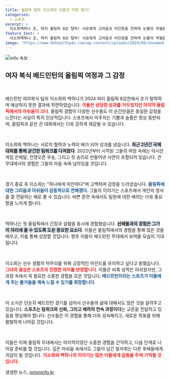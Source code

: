 ```yaml
---
title: 올림픽 탈락 이소희의 아픔과 미련 털기!
categories:
  - 스포츠
excerpt: >
  이소희백하나 조, 파리 올림픽 8강 탈락! 서로에게 고마움과 미안함을 전하며 눈물의 작별을 고했다. 12년 만의 노메달로 아쉬움이 가득한 이들의 마지막 올림픽 여정을 함께 확인해보세요!
feature_text: >
  이소희백하나 조, 파리 올림픽 8강 탈락! 서로에게 고마움과 미안함을 전하며 눈물의 작별을 고했다. 12년 만의 노메달로 아쉬움이 가득한 이들의 마지막 올림픽 여정을 함께 확인해보세요!
image: 'https://www.behealthy4u.com/wp-content/uploads/2024/06/unnamed-file.png'
---
```


<p><img src="https://www.behealthy4u.com/wp-content/uploads/2024/06/unnamed-file.png" alt="info 속보" /></p>

<h2 data-ke-size="size26">여자 복식 배드민턴의 올림픽 여정과 그 감정</h2>

<p data-ke-size="size16">&nbsp;</p>

<p>배드민턴 여자복식 팀의 이소희와 백하나가 2024 파리 올림픽 8강전에서 조기 탈락하며 예상하지 못한 결과에 직면하였습니다. <b><span style="color: #ee2323;">이들은 상당한 성과를 거두었지만 마지막 올림픽에서의 아쉬움이 크다</span></b>. 올림픽 경험이 다양한 선수들도 이 순간만큼은 동일한 감정을 느낀다는 사실이 특히 인상적입니다. 스포츠에서 마주치는 기쁨과 슬픔은 항상 동반되며, 올림픽과 같은 큰 대회에서는 더욱 강하게 체감될 수 있습니다.</p>

<p data-ke-size="size16">&nbsp;</p>

<p>이소희와 백하나는 서로의 협력과 노력이 배가 되어 성과를 냈습니다. <b><span style="background-color: #21538527;">최근 2년간 국제 대회를 통해 굳건한 팀워크를 다져왔다</span></b>. 2022년부터 시작된 그들의 여정 속에는 아시안게임 은메달, 전영오픈 우승, 그리고 첫 승리로 만들어낸 사연이 포함되어 있습니다. 큰 무대에서의 경험은 그들의 마음 속에 남아있을 것입니다. </p>

<p data-ke-size="size16">&nbsp;</p>

<p>경기 종료 후 이소희는 "하나에게 미안하다"며 고백하며 감정을 드러냈습니다. <b><span style="color: #1a5490;"> 올림픽에 대한 그리움과 아쉬움이 감동적으로 전해졌다</span></b>. 그들의 이야기는 스포츠에서 개인의 정서를 잘 전달하는 예로 볼 수 있습니다. 바쁜 훈련 속에서도 팀원에 대한 배려는 더욱 중요함을 느끼게 합니다.</p>

<p data-ke-size="size16">&nbsp;</p>

<p>백하나는 첫 올림픽에서 긴장과 설렘을 동시에 경험했습니다. <b><span style="background-color: #21538527;">선배들과의 경험은 그가 이 자리에 올 수 있도록 도운 중요한 요소다</span></b>. 이들은 올림픽에서의 경험을 통해 많은 것을 배우고, 이를 통해 성장할 것입니다. 향후 이들이 배드민턴 무대에서 보여줄 모습이 기대됩니다. </p>

<p data-ke-size="size16">&nbsp;</p>

<p>이소희는 선수 생활의 마무리를 위해 긍정적인 마인드를 유지하고 싶다고 밝혔습니다. <b><span style="color: #ee2323;">그녀의 결심은 스포츠의 진정한 의미를 반영합니다</span></b>. 이들은 비록 성적은 아쉬웠지만, 그 과정 속에서 꼭 필요한 소중한 경험을 모은 것입니다. <b><span style="color: #1a5490;">배드민턴이라는 스포츠가 이들에게 주는 즐거움을 계속 느낄 수 있기를 희망합니다</span></b>.</p>

<p data-ke-size="size16">&nbsp;</p>

<p>이 소식은 단순히 배드민턴 경기를 넘어서 선수들의 삶에 대해서도 많은 것을 알려주고 있습니다. <b>스포츠는 팀워크와 신뢰, 그리고 배려의 연속 과정이다</b>는 교훈을 전달하고 있음을 명심해야 합니다. 선수들은 이 경험을 통해 더욱 성숙해지고, 새로운 목표를 위해 활발하게 나아갈 것입니다. </p>

<p data-ke-size="size16">&nbsp;</p>

<p>이들은 이제 올림픽 무대에서는 마지막이었던 소중한 경험을 간직하고, 다음 단계로 나아갈 준비를 할 것입니다. 깊은 아쉬움 속에서도 그들이 남긴 발자취는 다른 후배들에게 귀감이 될 것입니다. <b><span style="color: #ee2323;">이소희와 백하나의 이야기는 많은 이들에게 감동을 주며 기억될 것입니다</span></b>.</p>
생생한 뉴스, <a href="https://onioninfo.kr" rel="dofollow">onioninfo.kr</a>


